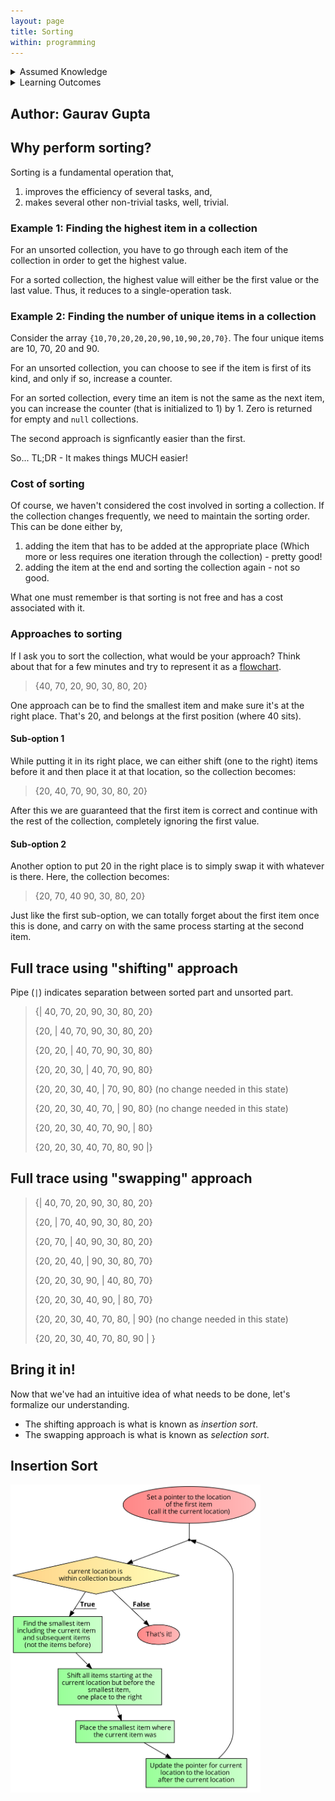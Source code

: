 ```yaml
---
layout: page
title: Sorting
within: programming
---
```


<details class="prereq" markdown="1"><summary>Assumed Knowledge</summary>

  * <a href="functions">Functions</a>
  * <a href="compositedata">Composite Data (Arrays)</a>
  * <a href="classesarrayofobjects">Classes</a>
  * <a href="lists">ArrayLists</a>
</details>

<details class="outcomes" markdown="1"><summary>Learning Outcomes</summary>

  * Understand why data needs to be sorted
  * Understand how data can be sorted
</details>

## Author: Gaurav Gupta

## Why perform sorting?

Sorting is a fundamental operation that,

1. improves the efficiency of several tasks, and, 
2. makes several other non-trivial tasks, well, trivial.

### Example 1: Finding the highest item in a collection

For an unsorted collection, you have to go through each item of the collection in order to get the highest value. 

For a sorted collection, the highest value will either be the first value or the last value. Thus, it reduces to a single-operation task.

### Example 2: Finding the number of unique items in a collection

Consider the array `{10,70,20,20,20,90,10,90,20,70}`. The four unique items are 10, 70, 20 and 90.

For an unsorted collection, you can choose to see if the item is first of its kind, and only if so, increase a counter.

For an sorted collection, every time an item is not the same as the next item, you can increase the counter (that is initialized to 1) by 1. Zero is returned for empty and `null` collections.

The second approach is signficantly easier than the first.

So... TL;DR - It makes things MUCH easier!

### Cost of sorting

Of course, we haven't considered the cost involved in sorting a collection. If the collection changes frequently, we need to maintain the sorting order. This can be done either by,

1. adding the item that has to be added at the appropriate place (Which more or less requires one iteration through the collection) - pretty good!
2. adding the item at the end and sorting the collection again - not so good.

What one must remember is that sorting is not free and has a cost associated with it.

### Approaches to sorting

If I ask you to sort the collection, what would be your approach? Think about that for a few minutes and try to represent it as a [flowchart](https://www.code2flow.com).

> {40, 70, 20, 90, 30, 80, 20}

One approach can be to find the smallest item and make sure it's at the right place. That's 20, and belongs at the first position (where 40 sits). 

#### Sub-option 1

While putting it in its right place, we can either shift (one to the right) items before it and then place it at that location, so the collection becomes:

> {20, 40, 70, 90, 30, 80, 20}

After this we are guaranteed that the first item is correct and continue with the rest of the collection, completely ignoring the first value.

#### Sub-option 2

Another option to put 20 in the right place is to simply swap it with whatever is there. Here, the collection becomes:

> {20, 70, 40 90, 30, 80, 20}

Just like the first sub-option, we can totally forget about the first item once this is done, and carry on with the same process starting at the second item.

## Full trace using "shifting" approach

Pipe (`|`) indicates separation between sorted part and unsorted part.

> {| 40, 70, 20, 90, 30, 80, 20}
> 
> {20, | 40, 70, 90, 30, 80, 20}
> 
> {20, 20, | 40, 70, 90, 30, 80}
> 
> {20, 20, 30, | 40, 70, 90, 80}
> 
> {20, 20, 30, 40, | 70, 90, 80} (no change needed in this state)
> 
> {20, 20, 30, 40, 70, | 90, 80} (no change needed in this state)
> 
> {20, 20, 30, 40, 70, 90, | 80}
> 
> {20, 20, 30, 40, 70, 80, 90 |} 


## Full trace using "swapping" approach

> {| 40, 70, 20, 90, 30, 80, 20}
>
> {20, | 70, 40, 90, 30, 80, 20}
>
> {20, 70, | 40, 90, 30, 80, 20}
>
> {20, 20, 40, | 90, 30, 80, 70}
>
> {20, 20, 30, 90, | 40, 80, 70}
>
> {20, 20, 30, 40, 90, | 80, 70}
>
> {20, 20, 30, 40, 70, 80, | 90} (no change needed in this state)
>
> {20, 20, 30, 40, 70, 80, 90 | }


## Bring it in!

Now that we've had an intuitive idea of what needs to be done, let's formalize our understanding.

- The shifting approach is what is known as *insertion sort*.
- The swapping approach is what is known as *selection sort*.

## Insertion Sort

<img src = "./assets/images/insertionSort.png" width = 400>


